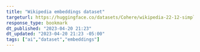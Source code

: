 ```yaml
---
title: "Wikipedia embeddings dataset"
targeturl: https://huggingface.co/datasets/Cohere/wikipedia-22-12-simple-embeddings 
response_type: bookmark
dt_published: "2023-04-20 21:23"
dt_updated: "2023-04-20 21:23 -05:00"
tags: ["ai","dataset","embeddings"]
---
```


